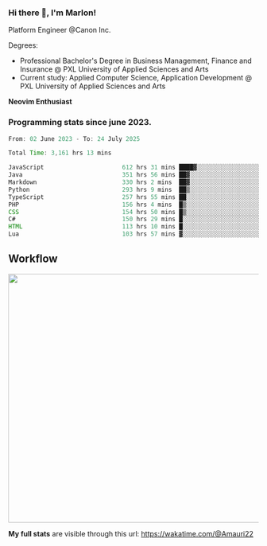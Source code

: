 
### Hi there 👋, I'm Marlon!

Platform Engineer @Canon Inc.

Degrees: 
- Professional Bachelor's Degree in Business Management, Finance and Insurance @ PXL University of Applied Sciences and Arts
- Current study: Applied Computer Science, Application Development @ PXL University of Applied Sciences and Arts

**Neovim Enthusiast**

### Programming stats since june 2023.
<!--START_SECTION:waka-->

```java
From: 02 June 2023 - To: 24 July 2025

Total Time: 3,161 hrs 13 mins

JavaScript                      612 hrs 31 mins ████▓░░░░░░░░░░░░░░░░░░░░   18.94 %
Java                            351 hrs 56 mins ██▓░░░░░░░░░░░░░░░░░░░░░░   10.88 %
Markdown                        330 hrs 2 mins  ██▓░░░░░░░░░░░░░░░░░░░░░░   10.21 %
Python                          293 hrs 9 mins  ██▒░░░░░░░░░░░░░░░░░░░░░░   09.07 %
TypeScript                      257 hrs 55 mins ██░░░░░░░░░░░░░░░░░░░░░░░   07.98 %
PHP                             156 hrs 4 mins  █▒░░░░░░░░░░░░░░░░░░░░░░░   04.83 %
CSS                             154 hrs 50 mins █▒░░░░░░░░░░░░░░░░░░░░░░░   04.79 %
C#                              150 hrs 29 mins █░░░░░░░░░░░░░░░░░░░░░░░░   04.65 %
HTML                            113 hrs 10 mins █░░░░░░░░░░░░░░░░░░░░░░░░   03.50 %
Lua                             103 hrs 57 mins ▓░░░░░░░░░░░░░░░░░░░░░░░░   03.21 %
```

<!--END_SECTION:waka-->

## Workflow
<a href="https://wakatime.com"><img width="750" height="500" src="https://wakatime.com/share/@Amauri22/c9755ad7-b574-44e4-a9ee-ddb3582724ea.png" /></a>

**My full stats** are visible through this url: https://wakatime.com/@Amauri22

